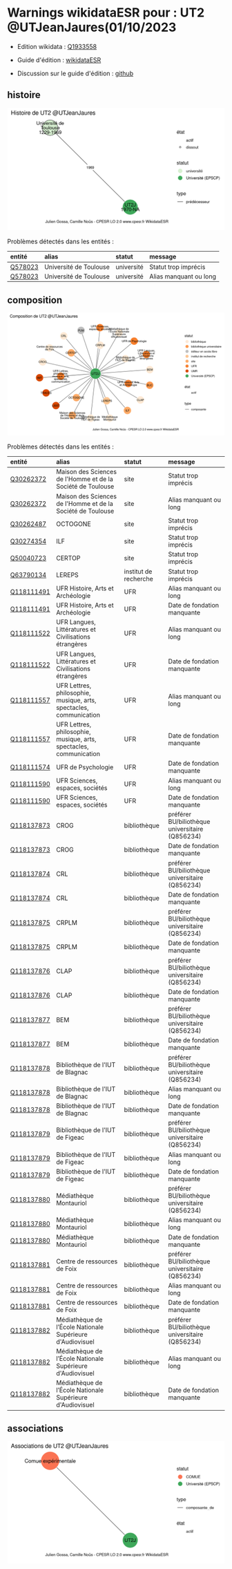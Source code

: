 Warnings wikidataESR pour : UT2 @UTJeanJaures(01/10/2023
================

- Edition wikidata : [Q1933558](https://www.wikidata.org/wiki/Q1933558)
- Guide d'édition : [wikidataESR](https://github.com/cpesr/wikidataESR/)

- Discussion sur le guide d'édition : [github](https://github.com/cpesr/wikidataESR/issues)



## histoire 

![Graphique non généré](Q1933558-histoire.png) 

Problèmes détectés dans les entités :

|entité                                           |alias                  |statut     |message                |
|:------------------------------------------------|:----------------------|:----------|:----------------------|
|[Q578023](https://www.wikidata.org/wiki/Q578023) |Université de Toulouse |université |Statut trop imprécis   |
|[Q578023](https://www.wikidata.org/wiki/Q578023) |Université de Toulouse |université |Alias manquant ou long |

 



## composition 

![Graphique non généré](Q1933558-composition.png) 

Problèmes détectés dans les entités :

|entité                                                 |alias                                                              |statut                |message                                         |
|:------------------------------------------------------|:------------------------------------------------------------------|:---------------------|:-----------------------------------------------|
|[Q30262372](https://www.wikidata.org/wiki/Q30262372)   |Maison des Sciences de l'Homme et de la Société de Toulouse        |site                  |Statut trop imprécis                            |
|[Q30262372](https://www.wikidata.org/wiki/Q30262372)   |Maison des Sciences de l'Homme et de la Société de Toulouse        |site                  |Alias manquant ou long                          |
|[Q30262487](https://www.wikidata.org/wiki/Q30262487)   |OCTOGONE                                                           |site                  |Statut trop imprécis                            |
|[Q30274354](https://www.wikidata.org/wiki/Q30274354)   |ILF                                                                |site                  |Statut trop imprécis                            |
|[Q50040723](https://www.wikidata.org/wiki/Q50040723)   |CERTOP                                                             |site                  |Statut trop imprécis                            |
|[Q63790134](https://www.wikidata.org/wiki/Q63790134)   |LEREPS                                                             |institut de recherche |Statut trop imprécis                            |
|[Q118111491](https://www.wikidata.org/wiki/Q118111491) |UFR Histoire, Arts et Archéologie                                  |UFR                   |Alias manquant ou long                          |
|[Q118111491](https://www.wikidata.org/wiki/Q118111491) |UFR Histoire, Arts et Archéologie                                  |UFR                   |Date de fondation manquante                     |
|[Q118111522](https://www.wikidata.org/wiki/Q118111522) |UFR Langues, Littératures et Civilisations étrangères              |UFR                   |Alias manquant ou long                          |
|[Q118111522](https://www.wikidata.org/wiki/Q118111522) |UFR Langues, Littératures et Civilisations étrangères              |UFR                   |Date de fondation manquante                     |
|[Q118111557](https://www.wikidata.org/wiki/Q118111557) |UFR Lettres, philosophie, musique, arts, spectacles, communication |UFR                   |Alias manquant ou long                          |
|[Q118111557](https://www.wikidata.org/wiki/Q118111557) |UFR Lettres, philosophie, musique, arts, spectacles, communication |UFR                   |Date de fondation manquante                     |
|[Q118111574](https://www.wikidata.org/wiki/Q118111574) |UFR de Psychologie                                                 |UFR                   |Date de fondation manquante                     |
|[Q118111590](https://www.wikidata.org/wiki/Q118111590) |UFR Sciences, espaces, sociétés                                    |UFR                   |Alias manquant ou long                          |
|[Q118111590](https://www.wikidata.org/wiki/Q118111590) |UFR Sciences, espaces, sociétés                                    |UFR                   |Date de fondation manquante                     |
|[Q118137873](https://www.wikidata.org/wiki/Q118137873) |CROG                                                               |bibliothèque          |préférer BU/biliothèque universitaire (Q856234) |
|[Q118137873](https://www.wikidata.org/wiki/Q118137873) |CROG                                                               |bibliothèque          |Date de fondation manquante                     |
|[Q118137874](https://www.wikidata.org/wiki/Q118137874) |CRL                                                                |bibliothèque          |préférer BU/biliothèque universitaire (Q856234) |
|[Q118137874](https://www.wikidata.org/wiki/Q118137874) |CRL                                                                |bibliothèque          |Date de fondation manquante                     |
|[Q118137875](https://www.wikidata.org/wiki/Q118137875) |CRPLM                                                              |bibliothèque          |préférer BU/biliothèque universitaire (Q856234) |
|[Q118137875](https://www.wikidata.org/wiki/Q118137875) |CRPLM                                                              |bibliothèque          |Date de fondation manquante                     |
|[Q118137876](https://www.wikidata.org/wiki/Q118137876) |CLAP                                                               |bibliothèque          |préférer BU/biliothèque universitaire (Q856234) |
|[Q118137876](https://www.wikidata.org/wiki/Q118137876) |CLAP                                                               |bibliothèque          |Date de fondation manquante                     |
|[Q118137877](https://www.wikidata.org/wiki/Q118137877) |BEM                                                                |bibliothèque          |préférer BU/biliothèque universitaire (Q856234) |
|[Q118137877](https://www.wikidata.org/wiki/Q118137877) |BEM                                                                |bibliothèque          |Date de fondation manquante                     |
|[Q118137878](https://www.wikidata.org/wiki/Q118137878) |Bibliothèque de l'IUT de Blagnac                                   |bibliothèque          |préférer BU/biliothèque universitaire (Q856234) |
|[Q118137878](https://www.wikidata.org/wiki/Q118137878) |Bibliothèque de l'IUT de Blagnac                                   |bibliothèque          |Alias manquant ou long                          |
|[Q118137878](https://www.wikidata.org/wiki/Q118137878) |Bibliothèque de l'IUT de Blagnac                                   |bibliothèque          |Date de fondation manquante                     |
|[Q118137879](https://www.wikidata.org/wiki/Q118137879) |Bibliothèque de l'IUT de Figeac                                    |bibliothèque          |préférer BU/biliothèque universitaire (Q856234) |
|[Q118137879](https://www.wikidata.org/wiki/Q118137879) |Bibliothèque de l'IUT de Figeac                                    |bibliothèque          |Alias manquant ou long                          |
|[Q118137879](https://www.wikidata.org/wiki/Q118137879) |Bibliothèque de l'IUT de Figeac                                    |bibliothèque          |Date de fondation manquante                     |
|[Q118137880](https://www.wikidata.org/wiki/Q118137880) |Médiathèque Montauriol                                             |bibliothèque          |préférer BU/biliothèque universitaire (Q856234) |
|[Q118137880](https://www.wikidata.org/wiki/Q118137880) |Médiathèque Montauriol                                             |bibliothèque          |Alias manquant ou long                          |
|[Q118137880](https://www.wikidata.org/wiki/Q118137880) |Médiathèque Montauriol                                             |bibliothèque          |Date de fondation manquante                     |
|[Q118137881](https://www.wikidata.org/wiki/Q118137881) |Centre de ressources de Foix                                       |bibliothèque          |préférer BU/biliothèque universitaire (Q856234) |
|[Q118137881](https://www.wikidata.org/wiki/Q118137881) |Centre de ressources de Foix                                       |bibliothèque          |Alias manquant ou long                          |
|[Q118137881](https://www.wikidata.org/wiki/Q118137881) |Centre de ressources de Foix                                       |bibliothèque          |Date de fondation manquante                     |
|[Q118137882](https://www.wikidata.org/wiki/Q118137882) |Médiathèque de l’École Nationale Supérieure d'Audiovisuel          |bibliothèque          |préférer BU/biliothèque universitaire (Q856234) |
|[Q118137882](https://www.wikidata.org/wiki/Q118137882) |Médiathèque de l’École Nationale Supérieure d'Audiovisuel          |bibliothèque          |Alias manquant ou long                          |
|[Q118137882](https://www.wikidata.org/wiki/Q118137882) |Médiathèque de l’École Nationale Supérieure d'Audiovisuel          |bibliothèque          |Date de fondation manquante                     |

 



## associations 

![Graphique non généré](Q1933558-associations.png) 

 

